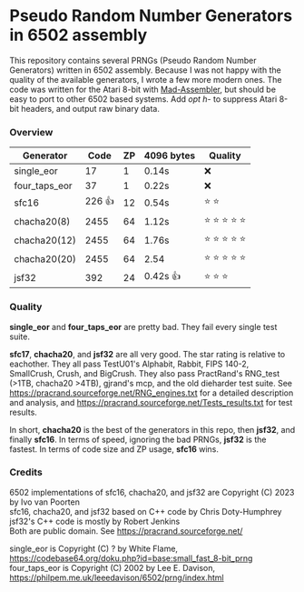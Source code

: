 # Pseudo Random Number Generators in 6502 assembly

This repository contains several PRNGs (Pseudo Random Number Generators) written in 6502 assembly.
Because I was not happy with the quality of the available generators, I wrote a few more modern ones.
The code was written for the Atari 8-bit with [Mad-Assembler](https://github.com/tebe6502/Mad-Assembler), but should be easy to port to other 6502 based systems.
Add *opt h-* to suppress Atari 8-bit headers, and output raw binary data.

### Overview

| Generator | Code | ZP | 4096 bytes | Quality |
| --- | --- | --- | --- | --- |
| single_eor | 17 | 1 | 0.14s | :x: |
| four_taps_eor | 37 | 1 | 0.22s | :x: |
| sfc16 | 226 :thumbsup: | 12 | 0.54s | :star: :star: |
| chacha20(8) | 2455 | 64 | 1.12s | :star: :star: :star: :star: :star: |
| chacha20(12) | 2455 | 64 | 1.76s | :star: :star: :star: :star: :star: |
| chacha20(20) | 2455 | 64 | 2.54 | :star: :star: :star: :star: :star: |
| jsf32 | 392 | 24 | 0.42s :thumbsup: | :star: :star: :star: |

### Quality

**single_eor** and **four_taps_eor** are pretty bad. They fail every single test suite.

**sfc17**, **chacha20**, and **jsf32** are all very good. The star rating is relative to eachother.
They all pass TestU01's Alphabit, Rabbit, FIPS 140-2, SmallCrush, Crush, and BigCrush.
They also pass PractRand's RNG_test (>1TB, chacha20 >4TB), gjrand's mcp, and the old dieharder test suite.
See https://pracrand.sourceforge.net/RNG_engines.txt for a detailed description and analysis, and
https://pracrand.sourceforge.net/Tests_results.txt for test results.

In short, **chacha20** is the best of the generators in this repo, then **jsf32**, and finally **sfc16**.
In terms of speed, ignoring the bad PRNGs, **jsf32** is the fastest. In terms of code size and ZP usage, **sfc16** wins.

### Credits

6502 implementations of sfc16, chacha20, and jsf32 are Copyright (C) 2023 by Ivo van Poorten  
sfc16, chacha20, and jsf32 based on C++ code by Chris Doty-Humphrey  
jsf32's C++ code is mostly by Robert Jenkins  
Both are public domain. See https://pracrand.sourceforge.net/

single_eor is Copyright (C) ? by White Flame, https://codebase64.org/doku.php?id=base:small_fast_8-bit_prng  
four_taps_eor is Copyright (C) 2002 by Lee E. Davison, https://philpem.me.uk/leeedavison/6502/prng/index.html  

